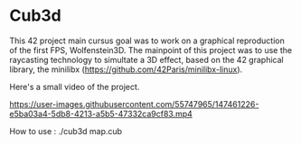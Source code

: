 # Cub3d

This 42 project main cursus goal was to work on a graphical reproduction of the first FPS, Wolfenstein3D.
The mainpoint of this project was to use the raycasting technology to simultate a 3D effect, based on the 42 graphical library, the minilibx (https://github.com/42Paris/minilibx-linux).

Here's a small video of the project.


https://user-images.githubusercontent.com/55747965/147461226-e5ba03a4-5db8-4213-a5b5-47332ca9cf83.mp4


How to use : ./cub3d map.cub

